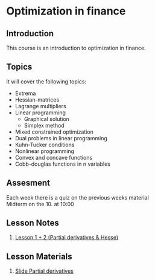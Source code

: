 # Optimization in finance

## Introduction
This course is an introduction to optimization in finance.


## Topics
It will cover the following topics:
* Extrema 
* Hessian-matrices
* Lagrange multipliers
* Linear programming
  * Graphical solution
  * Simplex method
* Mixed constrained optimization
* Dual problems in linear programming
* Kuhn-Tucker conditions
* Nonlinear programming
* Convex and concave functions
* Cobb-douglas functions in n variables

## Assesment
Each week there is a quiz on the previous weeks material <br>
Midterm on the 10. at 10:00
## Lesson Notes
1. [Lesson 1 + 2 (Partial derivatives & Hesse)](lesson_notes/Lesson_1.md)

## Lesson Materials
1. [Slide Partial derivatives](Optimization_in_Finance/lesson_materials/chap1.pdf)